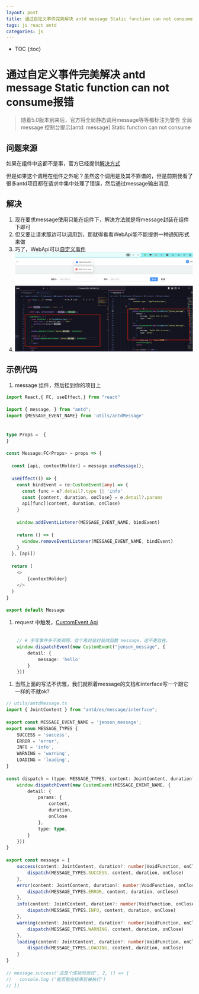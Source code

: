 ```yaml
---
layout: post
title: 通过自定义事件完美解决 antd message Static function can not consume报错
tags: js react antd
categories: js
---
```



* TOC
{:toc}

# 通过自定义事件完美解决 antd message Static function can not consume报错

> 随着5.0版本到来后，官方将全局静态调用message等等都标注为警告
> 全局message 控制台提示[antd: message] Static function can not consume

## 问题来源

如果在组件中这都不是事，官方已经提供[解决方式](https://ant-design.antgroup.com/components/app-cn#%E5%9F%BA%E7%A1%80%E7%94%A8%E6%B3%95)

但是如果这个调用在组件之外呢？虽然这个调用是及其不靠谱的，但是前期我看了很多antd项目都在请求中集中处理了错误，然后通过message输出消息

## 解决

1. 现在要求message使用只能在组件下，解决方法就是将message封装在组件下即可
1. 但又要让请求那边可以调用到，那就得看看WebApi能不能提供一种通知形式来做
1. 巧了，WebApi可以[自定义事件](https://developer.mozilla.org/en-US/docs/Web/API/EventTarget/addEventListener)
1. <img src="/static/img/antd_global_message.png" alt="通过自定义事件完美解决 antd message Static function can not consume报错">

## 示例代码

1. message 组件，然后挂到你的项目上

```typescript
import React,{ FC, useEffect,} from "react"

import { message, } from "antd";
import {MESSAGE_EVENT_NAME} from 'utils/antdMessage'


type Props =  {
}

const Message:FC<Props> = props => {

  const [api, contextHolder] = message.useMessage();

  useEffect(() => {
    const bindEvent = (e:CustomEvent|any) => {
      const func = e?.detail?.type || 'info'
      const {content, duration, onClose} = e.detail?.params
      api[func](content, duration, onClose)
    }

    window.addEventListener(MESSAGE_EVENT_NAME, bindEvent)

    return () => {
      window.removeEventListener(MESSAGE_EVENT_NAME, bindEvent)
    }
  }, [api])

  return (
    <>
        {contextHolder}
    </>
  )
}

export default Message
```

1. request 中触发，[CustomEvent Api](https://developer.mozilla.org/en-US/docs/Web/API/CustomEvent/CustomEvent#detail)

```typescript

    // # 手写事件多不美观啊，自个再封装封装成函数 message，这不更自在。
    window.dispatchEvent(new CustomEvent("jenson_message", {
        detail: {
            message: 'hello'
        }
    }))
```

1. 当然上面的写法不优雅，我们就照着message的文档和interface写一个跟它一样的不就ok?

```typescript
// utils/antdMessage.ts
import { JointContent } from "antd/es/message/interface";

export const MESSAGE_EVENT_NAME = 'jenson_message';
export enum MESSAGE_TYPES {
    SUCCESS = 'success',
    ERROR = 'error',
    INFO = 'info',
    WARNING = 'warning',
    LOADING = 'loading',
}

const dispatch = (type: MESSAGE_TYPES, content: JointContent, duration?: number|VoidFunction, onClose?: VoidFunction) => {
    window.dispatchEvent(new CustomEvent(MESSAGE_EVENT_NAME, {
        detail: {
            params: {
                content,
                duration,
                onClose
            },
            type: type,
        }
    }))
}

export const message = {
    success(content: JointContent, duration?: number|VoidFunction, onClose?: VoidFunction) {
        dispatch(MESSAGE_TYPES.SUCCESS, content, duration, onClose)
    },
    error(content: JointContent, duration?: number|VoidFunction, onClose?: VoidFunction) {
        dispatch(MESSAGE_TYPES.ERROR, content, duration, onClose)
    },
    info(content: JointContent, duration?: number|VoidFunction, onClose?: VoidFunction) {
        dispatch(MESSAGE_TYPES.INFO, content, duration, onClose)
    },
    warning(content: JointContent, duration?: number|VoidFunction, onClose?: VoidFunction) {
        dispatch(MESSAGE_TYPES.WARNING, content, duration, onClose)
    },
    loading(content: JointContent, duration?: number|VoidFunction, onClose?: VoidFunction) {
        dispatch(MESSAGE_TYPES.LOADING, content, duration, onClose)
    }
}

// message.success('这是个成功的测试', 2, () => {
//   console.log ('能否能在结束后被执行')
// })

```
